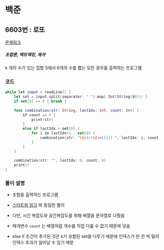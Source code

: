 # 백준

## 6603번 : 로또

[문제링크](https://www.acmicpc.net/problem/6603)

##### 조합론, 백트랙킹, 재귀

k 개의 수가 있는 집합 S에서 6개의 수를 뽑는 모든 경우를 출력하는 프로그램


### 코드

```swift
while let input = readLine() {
    let set = input.split(separator: " ").map{ Int(String($0))! }
    if set[0] == 0 { break }
    
    func combination(str: String, lastIdx: Int, count: Int) {
        if count == 6 {
            print(str)
        }
        else if lastIdx < set[0] {
            for i in lastIdx+1...set[0] {
                combination(str: "\(str)\(set[i]) ", lastIdx: i, count: count+1)
            }
        }
    }
    
    combination(str: "", lastIdx: 0, count: 0)
    print()
}
```



### 풀이 설명

- 조합을 출력하는 프로그램

- [스타트와 링크](https://github.com/Lia316/algorithm/blob/master/boj/14889.md) 와 동일한 풀이
- 다만, 시간 복잡도와 공간복잡도를 위해 배열을 문자열로 다뤘음
- 매개변수 `count` 는 배열처럼 개수를 직접 다룰 수 없기 때문에 넣음
- else if 조건이 추가된 것은 k가 포함된 set을 다루기 때문에 인덱스가 한 칸 씩 밀려 인덱스 초과가 일어날 수 있기 때문
